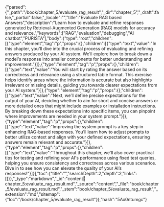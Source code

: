 {"parsed":{"_path":"/book/chapter_5/evaluate_rag_result","_dir":"chapter_5","_draft":false,"_partial":false,"_locale":"","title":"Evaluate RAG based Answers","description":"Learn how to evaluate and refine responses generated by Retrieval-Augmented Generation (RAG) models for accuracy and relevance.","keywords":["RAG","evaluation","debugging","AI chatbot","PURISTA"],"body":{"type":"root","children":[{"type":"element","tag":"p","props":{},"children":[{"type":"text","value":"In this chapter, you'll dive into the crucial process of evaluating and refining answers produced by your AI system. We’ll explore how to break down a model's response into smaller components for better understanding and improvement."}]},{"type":"element","tag":"p","props":{},"children":[{"type":"text","value":"You will start by rating the answer based on its correctness and relevance using a structured table format. This exercise helps identify areas where the information is accurate but also highlights irrelevant or missing details, guiding you towards clearer expectations from your AI system."}]},{"type":"element","tag":"p","props":{},"children":[{"type":"text","value":"Next, we’ll define precise expectations for the output of your AI, deciding whether to aim for short and concise answers or more detailed ones that might include examples or installation instructions. By breaking down these expectations into specific items, you can pinpoint where improvements are needed in your system prompt."}]},{"type":"element","tag":"p","props":{},"children":[{"type":"text","value":"Improving the system prompt is a key step in enhancing RAG-based responses. You’ll learn how to adjust prompts to better utilize context and align with your defined expectations, ensuring answers remain relevant and accurate."}]},{"type":"element","tag":"p","props":{},"children":[{"type":"text","value":"Throughout this chapter, we'll also cover practical tips for testing and refining your AI's performance using fixed test queries, helping you ensure consistency and correctness across various scenarios. Dive in to see how you can elevate the quality of your AI’s responses!"}]}],"toc":{"title":"","searchDepth":2,"depth":2,"links":[]}},"_type":"markdown","_id":"content:book:chapter_5:evaluate_rag_result.md","_source":"content","_file":"book/chapter_5/evaluate_rag_result.md","_stem":"book/chapter_5/evaluate_rag_result","_extension":"md","sitemap":{"loc":"/book/chapter_5/evaluate_rag_result"}},"hash":"5Ax0ntumgc"}